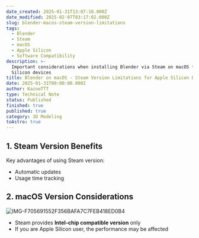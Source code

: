 ```yaml
---
date_created: 2025-01-31T13:07:18.000Z
date_modified: 2025-02-07T03:17:02.000Z
slug: blender-macos-steam-version-limitations
tags:
  - Blender
  - Steam
  - macOS
  - Apple Silicon
  - Software Compatibility
description: >-
  Important considerations when installing Blender via Steam on macOS for Apple
  Silicon devices
title: Blender on macOS - Steam Version Limitations for Apple Silicon Devices
date: 2025-01-31T00:00:00.000Z
author: KazooTTT
type: Technical Note
status: Published
finished: true
published: true
category: 3D Modeling
toAstro: true
---
```


## 1. Steam Version Benefits

Key advantages of using Steam version:

- Automatic updates
- Usage time tracking

## 2. macOS Version Considerations

![IMG-F705691552F356BAFA7C7FEB418ED0B4](https://pictures.kazoottt.top/2025/01/20250131-IMG-F705691552F356BAFA7C7FEB418ED0B4.png)

- Steam provides **Intel-chip compatible version** only
- If you are Apple Silicon user, the performance may be affected
